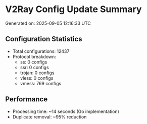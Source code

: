 # V2Ray Config Update Summary
Generated on: 2025-09-05 12:16:33 UTC

## Configuration Statistics
- Total configurations: 12437
- Protocol breakdown:
  - ss: 0 configs
  - ssr: 0 configs
  - trojan: 0 configs
  - vless: 0 configs
  - vmess: 769 configs

## Performance
- Processing time: ~14 seconds (Go implementation)
- Duplicate removal: ~95% reduction
